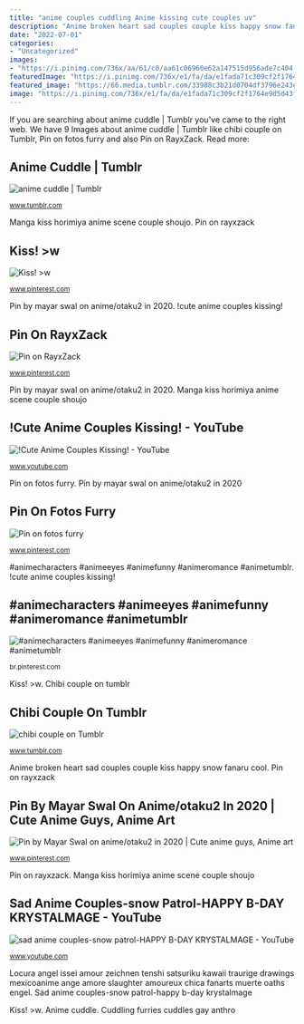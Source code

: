 ```yaml
---
title: "anime couples cuddling Anime kissing cute couples uv"
description: "Anime broken heart sad couples couple kiss happy snow fanaru cool"
date: "2022-07-01"
categories:
- "Uncategorized"
images:
- "https://i.pinimg.com/736x/aa/61/c0/aa61c06960e62a147515d956ade7c404.jpg"
featuredImage: "https://i.pinimg.com/736x/e1/fa/da/e1fada71c309cf2f1764e9d5d43f8c5f.jpg"
featured_image: "https://66.media.tumblr.com/33988c3b21d0704df3796e243e12435e/8c8b74926b8eb508-0b/s400x600/5db2e31981243e843c55784d1c344f1a0d6fdc39.gifv"
image: "https://i.pinimg.com/736x/e1/fa/da/e1fada71c309cf2f1764e9d5d43f8c5f.jpg"
---
```


If you are searching about anime cuddle | Tumblr you've came to the right web. We have 9 Images about anime cuddle | Tumblr like chibi couple on Tumblr, Pin on fotos furry and also Pin on RayxZack. Read more:

## Anime Cuddle | Tumblr

![anime cuddle | Tumblr](https://66.media.tumblr.com/33988c3b21d0704df3796e243e12435e/8c8b74926b8eb508-0b/s400x600/5db2e31981243e843c55784d1c344f1a0d6fdc39.gifv "Pin on rayxzack")

<small>www.tumblr.com</small>

Manga kiss horimiya anime scene couple shoujo. Pin on rayxzack

## Kiss! &gt;w

![Kiss! &gt;w](https://i.pinimg.com/736x/c5/ea/35/c5ea35b9ef825a92ccb6e363b470250e--teenage-girls-manga-couple.jpg "Rascal kaede seishun buta yarou azusagawa senpai viska")

<small>www.pinterest.com</small>

Pin by mayar swal on anime/otaku2 in 2020. !cute anime couples kissing!

## Pin On RayxZack

![Pin on RayxZack](https://i.pinimg.com/736x/34/40/71/344071fee88764ff78e9f2fe695d48e9.jpg "Chibi couple on tumblr")

<small>www.pinterest.com</small>

Pin by mayar swal on anime/otaku2 in 2020. Manga kiss horimiya anime scene couple shoujo

## !Cute Anime Couples Kissing! - YouTube

![!Cute Anime Couples Kissing! - YouTube](https://i.ytimg.com/vi/uv-J592IcXw/hqdefault.jpg "Cuddling furries cuddles gay anthro")

<small>www.youtube.com</small>

Pin on fotos furry. Pin by mayar swal on anime/otaku2 in 2020

## Pin On Fotos Furry

![Pin on fotos furry](https://i.pinimg.com/736x/b2/0e/e7/b20ee7b2fe0f09a740572c1df877127c.jpg "Chibi couple on tumblr")

<small>www.pinterest.com</small>

#animecharacters #animeeyes #animefunny #animeromance #animetumblr. !cute anime couples kissing!

## #animecharacters #animeeyes #animefunny #animeromance #animetumblr

![#animecharacters #animeeyes #animefunny #animeromance #animetumblr](https://i.pinimg.com/736x/aa/61/c0/aa61c06960e62a147515d956ade7c404.jpg "Pin on fotos furry")

<small>br.pinterest.com</small>

Kiss! &gt;w. Chibi couple on tumblr

## Chibi Couple On Tumblr

![chibi couple on Tumblr](https://66.media.tumblr.com/e47554ffdd2f775eb15f394b9c11eae2/tumblr_o8ke19am901ux7fvzo1_500.jpg "Pin on fotos furry")

<small>www.tumblr.com</small>

Anime broken heart sad couples couple kiss happy snow fanaru cool. Pin on rayxzack

## Pin By Mayar Swal On Anime/otaku2 In 2020 | Cute Anime Guys, Anime Art

![Pin by Mayar Swal on anime/otaku2 in 2020 | Cute anime guys, Anime art](https://i.pinimg.com/736x/e1/fa/da/e1fada71c309cf2f1764e9d5d43f8c5f.jpg "Kiss! &gt;w")

<small>www.pinterest.com</small>

Pin on rayxzack. Manga kiss horimiya anime scene couple shoujo

## Sad Anime Couples-snow Patrol-HAPPY B-DAY KRYSTALMAGE - YouTube

![sad anime couples-snow patrol-HAPPY B-DAY KRYSTALMAGE - YouTube](https://i.ytimg.com/vi/2OsuuwrC7TI/hqdefault.jpg "Pin by mayar swal on anime/otaku2 in 2020")

<small>www.youtube.com</small>

Locura angel issei amour zeichnen tenshi satsuriku kawaii traurige drawings mexicoanime ange amore slaughter amoureux chica fanarts muerte oaths engel. Sad anime couples-snow patrol-happy b-day krystalmage

Kiss! &gt;w. Anime cuddle. Cuddling furries cuddles gay anthro
